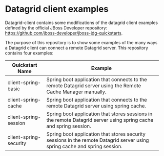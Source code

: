 # Datagrid client examples

Datagrid-client contains some modifications of the datagrid client examples defined by the official JBoss Developer repository: https://github.com/jboss-developer/jboss-jdg-quickstarts.

The purpose of this repository is to show some examples of the many ways a Datagrid client can connect a remote Datagrid server. This repository contains four examples:

| Quickstart Name        |                                                           Example                                                          |
|------------------------|--------------------------------------------------------------------------------------------------------------------------|
| client-spring-basic    | Spring boot application that connects to the remote Datagrid server using the Remote Cache Manager manually.               |
| client-spring-cache    | Spring boot application that connects to the remote Datagrid server using spring cache.                                    |
| client-spring-session  | Spring boot application that stores sessions in the remote Datagrid server using  spring cache and spring session.         |
| client-spring-security | Spring boot application that stores security sessions in the remote Datagrid server using spring cache and spring session. |

